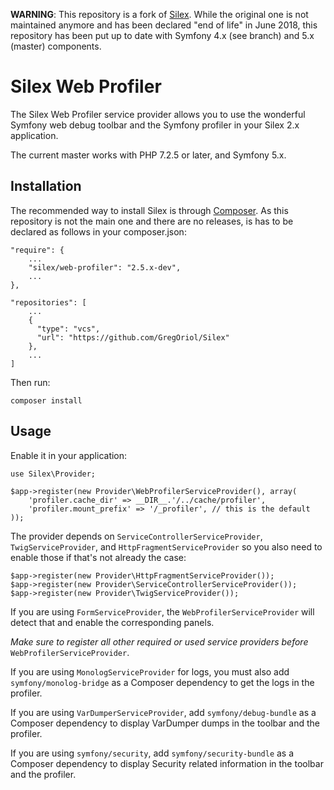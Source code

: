 **WARNING**: This repository is a fork of [Silex](https://github.com/silexphp/Silex-WebProfiler). While the original one is not maintained anymore and has been declared "end of life" in June 2018, this repository has been put up to date with Symfony 4.x (see branch) and 5.x (master) components.

Silex Web Profiler
==================

The Silex Web Profiler service provider allows you to use the wonderful Symfony web debug toolbar and the Symfony profiler in your Silex 2.x application.

The current master works with PHP 7.2.5 or later, and Symfony 5.x.

Installation
------------

The recommended way to install Silex is through [Composer](https://getcomposer.org). As this repository is not the main one and there are no releases, is has to be declared as follows in your composer.json:

``` {.sourceCode .json}
"require": {
    ...
    "silex/web-profiler": "2.5.x-dev",
    ...
},

"repositories": [
    ...
    {
      "type": "vcs",
      "url": "https://github.com/GregOriol/Silex"
    },
    ...
]
```

Then run:

``` {.sourceCode .bash}
composer install
```

Usage
------------

Enable it in your application:

``` {.sourceCode .php}
use Silex\Provider;

$app->register(new Provider\WebProfilerServiceProvider(), array(
    'profiler.cache_dir' => __DIR__.'/../cache/profiler',
    'profiler.mount_prefix' => '/_profiler', // this is the default
));
```

The provider depends on `ServiceControllerServiceProvider`, `TwigServiceProvider`, and `HttpFragmentServiceProvider` so you also need to enable those if that's not already the case:

``` {.sourceCode .php}
$app->register(new Provider\HttpFragmentServiceProvider());
$app->register(new Provider\ServiceControllerServiceProvider());
$app->register(new Provider\TwigServiceProvider());
```

If you are using `FormServiceProvider`, the `WebProfilerServiceProvider` will detect that and enable the corresponding panels.

*Make sure to register all other required or used service providers before* `WebProfilerServiceProvider`.

If you are using `MonologServiceProvider` for logs, you must also add `symfony/monolog-bridge` as a Composer dependency to get the logs in the profiler.

If you are using `VarDumperServiceProvider`, add `symfony/debug-bundle` as a Composer dependency to display VarDumper dumps in the toolbar and the profiler.

If you are using `symfony/security`, add `symfony/security-bundle` as a Composer dependency to display Security related information in the toolbar and the profiler.
